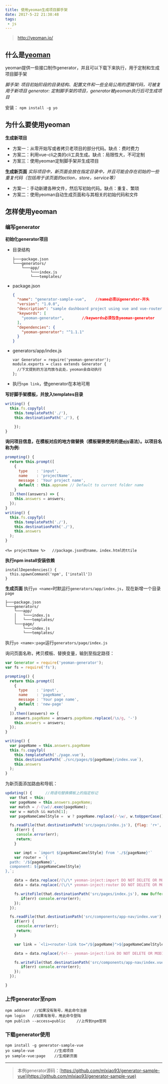```yaml
---
title: 使用yeoman生成项目脚手架
date: 2017-5-22 21:38:48
tags:
 - js
---
```


> http://yeoman.io/

<!-- more -->

## 什么是[yeoman](http://yeoman.io/)
yeoman提供一些接口制作generator，并且可以下载下来执行，用于定制和生成项目脚手架

*脚手架: 项目初始阶段的目录结构、配置文件和一些全局公用的逻辑代码，可被复用于新项目*
*generator: 定制脚手架的项目，generator被yeoman执行后可生成项目*

安装： `npm install -g yo`

## 为什么要使用yeoman
**生成新项目**
+ 方案一：从零开始写或者拷贝老项目的部分代码。缺点：费时费力
+ 方案二：利用vue-cli之类的cli工具生成。缺点：局限性大，不可定制
+ 方案三：使用yeoman定制脚手架并生成项目

**生成新页面**
*实际项目中，新页面会放在指定目录中，并且可能会存在初始的一些重复代码（包括用于该页面的action，store，service等）*
+ 方案一：手动新建各种文件，然后写初始代码。缺点：重复、繁琐
+ 方案二：使用yeoman自动生成页面和与其相关的初始代码和文件

## 怎样使用yeoman
### 编写generator
**初始化generator项目**
+ 目录结构
  ```
  ├───package.json
  └───generators/
      └───app/
          └───index.js
          └───templates/
  ```
+ package.json
  ``` json
  {
    "name": "generator-sample-vue",    //name必须以generator-开头
    "version": "1.0.0",
    "description": "sample dashboard project using vue and vue-router",
    "keywords": [
      "yeoman-generator",        //keywords必须包含yeoman-generator
    ],
    "dependencies": {
      "yeoman-generator": "^1.1.1"
    }
  }
  ```
+ generators/app/index.js   
  ```
  var Generator = require('yeoman-generator');
  module.exports = class extends Generator {
    //下文提到的方法均放与此处，yeoman会自动执行
  };
  ```
+ 执行`npm link`，使generator在本地可用

**写好脚手架模板，并放入templates目录**
  ```js
  writing() {
    this.fs.copyTpl(
      this.templatePath('./'),
      this.destinationPath('./'), {

      });
  }
  ```
**询问项目信息，在模板对应的地方做替换（模板替换使用的是[ejs](https://github.com/tj/ejs)语法）。以项目名称为例:**
  ```js
  prompting() {
    return this.prompt([
      {
        type    : 'input',
        name    : 'projectName',
        message : 'Your project name',
        default : this.appname // Default to current folder name
      }
    ]).then((answers) => {
      this.answers = answers;
    });
  }
  writing() {
    this.fs.copyTpl(
      this.templatePath('./'),
      this.destinationPath('./'),
      this.answers
    );
  }
  ```
  ```
  <%= projectName %>   //package.json的name，index.html的ttile
  ```
**执行npm install安装依赖**
  ```
  installDependencies() {
    this.spawnCommand('npm', ['install'])
  }
  ```

**生成页面**
执行`yo <name>`时默运行`generators/app/index.js`，现在新增一个目录`page`
```
├───package.json
└───generators/
    └───app/
    │   └───index.js
    │   └───templates/
    └───page/
        └───index.js
        └───templates/
```
执行`yo <name>:page`运行`generators/page/index.js`

询问页面名称，拷贝模板、替换变量，输到至指定路径：
``` js
var Generator = require('yeoman-generator');
var fs = require('fs');

prompting() {
  return this.prompt([
    {
      type    : 'input',
      name    : 'pageName',
      message : 'Your page name',
      default : 'new-page'
    }
  ]).then((answers) => {
    answers.pageName = answers.pageName.replace(/\s/g, '-')
    this.answers = answers;
  });
}

writing() {
  var pageName = this.answers.pageName
  this.fs.copyTpl(
    this.templatePath('./page.vue'),
    this.destinationPath(`./src/pages/${pageName}/index.vue`),
    this.answers
  );
}
```
为新页面添加路由和导航：
```js
updating() {      //用语句替换模板上的指定标记
  var that = this;
  var pageName = this.answers.pageName;
  var match = /-(\w)/.exec(pageName);
  var w = match && match[1];
  var pageNameCamelStyle =  w ? pageName.replace(/-\w/, w.toUpperCase()) : pageName

  fs.readFile(that.destinationPath('src/pages/index.js'), {flag: 'r+', encoding: 'utf8'}, function (err, data) {
    if(err) {
     console.error(err);
     return;
    }

    var impt = `import ${pageNameCamelStyle} from './${pageName}'`
    var router = `{
  path: '/${pageName}',
  component: ${pageNameCamelStyle}
},`;

    data = data.replace(/(\/\* yeoman-inject:import DO NOT DELETE OR MODIFY \*\/)/, `${impt}\n$1`);
    data = data.replace(/(\/\* yeoman-inject:router DO NOT DELETE OR MODIFY \*\/)/, `${router}\n$1`);

    fs.writeFile(that.destinationPath('src/pages/index.js'), new Buffer(data), {flag: 'w+'}, function (err) {
       if(err) console.error(err);
    });
  });

  fs.readFile(that.destinationPath('src/components/app-nav/index.vue'), {flag: 'r+', encoding: 'utf8'}, function (err, data) {
    if(err) {
     console.error(err);
     return;
    }

    var link = `<li><router-link to="/${pageName}">${pageNameCamelStyle}</router-link></li>`

    data = data.replace(/(<!-- yeoman-inject:link DO NOT DELETE OR MODIFY -->)/, `${link}\n$1`);

    fs.writeFile(that.destinationPath('src/components/app-nav/index.vue'), new Buffer(data), {flag: 'w+'}, function (err) {
       if(err) console.error(err);
    });
  });

}
```


### 上传generator至npm
```
npm adduser  //如果没有账号，用此命令注册
npm login   //如果有账号，用此命令登陆
npm publish --access=public     //上传到npm官网
```

### 下载generator使用
```
npm install -g generator-sample-vue
yo sample-vue         //生成项目
yo sample-vue:page    //生成新页面
```


---

> 本例generator源码：[https://github.com/mlxiao93/generator-sample-vue](https://github.com/mlxiao93/generator-sample-vue)
